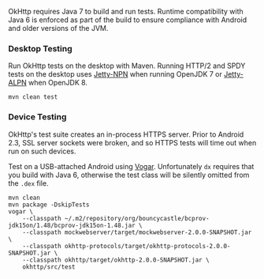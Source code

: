OkHttp requires Java 7 to build and run tests. Runtime compatibility with Java 6 is enforced as part of the build to ensure compliance with Android and older versions of the JVM.

### Desktop Testing

Run OkHttp tests on the desktop with Maven. Running HTTP/2 and SPDY tests on the desktop uses [Jetty-NPN][1] when running OpenJDK 7 or [Jetty-ALPN][2] when OpenJDK 8.

```
mvn clean test
```

### Device Testing

OkHttp's test suite creates an in-process HTTPS server. Prior to Android 2.3, SSL server sockets were broken, and so HTTPS tests will time out when run on such devices.

Test on a USB-attached Android using [Vogar][3]. Unfortunately `dx` requires that you build with Java 6, otherwise the test class will be silently omitted from the `.dex` file.

```
mvn clean
mvn package -DskipTests
vogar \
    --classpath ~/.m2/repository/org/bouncycastle/bcprov-jdk15on/1.48/bcprov-jdk15on-1.48.jar \
    --classpath mockwebserver/target/mockwebserver-2.0.0-SNAPSHOT.jar \
    --classpath okhttp-protocols/target/okhttp-protocols-2.0.0-SNAPSHOT.jar \
    --classpath okhttp/target/okhttp-2.0.0-SNAPSHOT.jar \
    okhttp/src/test
```

 [1]: https://github.com/jetty-project/jetty-npn
 [2]: https://github.com/jetty-project/jetty-alpn
 [3]: https://code.google.com/p/vogar/
